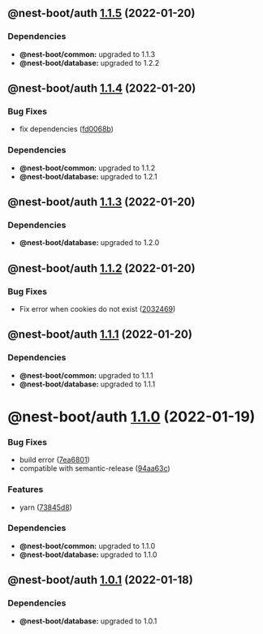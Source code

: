 ## @nest-boot/auth [1.1.5](https://github.com/d4rkcr0w/nest-boot/compare/@nest-boot/auth@1.1.4...@nest-boot/auth@1.1.5) (2022-01-20)





### Dependencies

* **@nest-boot/common:** upgraded to 1.1.3
* **@nest-boot/database:** upgraded to 1.2.2

## @nest-boot/auth [1.1.4](https://github.com/d4rkcr0w/nest-boot/compare/@nest-boot/auth@1.1.3...@nest-boot/auth@1.1.4) (2022-01-20)


### Bug Fixes

* fix dependencies ([fd0068b](https://github.com/d4rkcr0w/nest-boot/commit/fd0068b0842bb0001038dca8b6375d464dd89ed6))





### Dependencies

* **@nest-boot/common:** upgraded to 1.1.2
* **@nest-boot/database:** upgraded to 1.2.1

## @nest-boot/auth [1.1.3](https://github.com/d4rkcr0w/nest-boot/compare/@nest-boot/auth@1.1.2...@nest-boot/auth@1.1.3) (2022-01-20)





### Dependencies

* **@nest-boot/database:** upgraded to 1.2.0

## @nest-boot/auth [1.1.2](https://github.com/d4rkcr0w/nest-boot/compare/@nest-boot/auth@1.1.1...@nest-boot/auth@1.1.2) (2022-01-20)


### Bug Fixes

* Fix error when cookies do not exist ([2032469](https://github.com/d4rkcr0w/nest-boot/commit/20324694c752d6c69872d2b88f2de7eb0ff7b621))

## @nest-boot/auth [1.1.1](https://github.com/d4rkcr0w/nest-boot/compare/@nest-boot/auth@1.1.0...@nest-boot/auth@1.1.1) (2022-01-20)





### Dependencies

* **@nest-boot/common:** upgraded to 1.1.1
* **@nest-boot/database:** upgraded to 1.1.1

# @nest-boot/auth [1.1.0](https://github.com/d4rkcr0w/nest-boot/compare/@nest-boot/auth@1.0.1...@nest-boot/auth@1.1.0) (2022-01-19)


### Bug Fixes

* build error ([7ea6801](https://github.com/d4rkcr0w/nest-boot/commit/7ea6801200bf4869d17461769335d8887388657c))
* compatible with semantic-release ([94aa63c](https://github.com/d4rkcr0w/nest-boot/commit/94aa63cd1f8f7c850a71180ac6cdc300234a78d1))


### Features

* yarn ([73845d8](https://github.com/d4rkcr0w/nest-boot/commit/73845d8f3b2038c1814faa86b6170bc9a05502aa))





### Dependencies

* **@nest-boot/common:** upgraded to 1.1.0
* **@nest-boot/database:** upgraded to 1.1.0

## @nest-boot/auth [1.0.1](https://github.com/d4rkcr0w/nest-boot/compare/@nest-boot/auth@1.0.0...@nest-boot/auth@1.0.1) (2022-01-18)





### Dependencies

* **@nest-boot/database:** upgraded to 1.0.1
